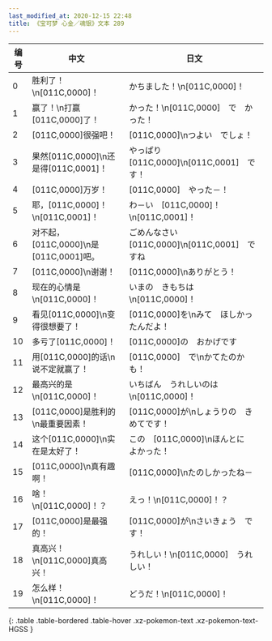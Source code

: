 ```yaml
---
last_modified_at: 2020-12-15 22:48
title: 《宝可梦 心金／魂银》文本 289
---
```

| 编号 | 中文 | 日文 |
| ---- | ---- | ---- |
| 0 | 胜利了！\n[011C,0000]！ | かちました！\n[011C,0000]！ |
| 1 | 赢了！\n打赢[011C,0000]了！ | かった！\n[011C,0000]　で　かった！ |
| 2 | [011C,0000]很强吧！ | [011C,0000]\nつよい　でしょ！ |
| 3 | 果然[011C,0000]\n还是得[011C,0001]！ | やっぱり　[011C,0000]\n[011C,0001]　です！ |
| 4 | [011C,0000]万岁！ | [011C,0000]　やった－！ |
| 5 | 耶，[011C,0000]！\n[011C,0001]！ | わ－い　[011C,0000]！\n[011C,0001]！ |
| 6 | 对不起，[011C,0000]\n是[011C,0001]吧。 | ごめんなさい　[011C,0000]\n[011C,0001]　ですね |
| 7 | [011C,0000]\n谢谢！ | [011C,0000]\nありがとう！ |
| 8 | 现在的心情是\n[011C,0000]！ | いまの　きもちは\n[011C,0000]！ |
| 9 | 看见[011C,0000]\n变得很想要了！ | [011C,0000]を\nみて　ほしかったんだよ！ |
| 10 | 多亏了[011C,0000]！ | [011C,0000]の　おかげです |
| 11 | 用[011C,0000]的话\n说不定就赢了！ | [011C,0000]　で\nかてたのかも！ |
| 12 | 最高兴的是\n[011C,0000]！ | いちばん　うれしいのは\n[011C,0000]！ |
| 13 | [011C,0000]是胜利的\n最重要因素！ | [011C,0000]が\nしょうりの　きめてです！ |
| 14 | 这个[011C,0000]\n实在是太好了！ | この　[011C,0000]\nほんとに　よかった！ |
| 15 | [011C,0000]\n真有趣啊！ | [011C,0000]\nたのしかったね－ |
| 16 | 啥！\n[011C,0000]！？ | えっ！\n[011C,0000]！？ |
| 17 | [011C,0000]是最强的！ | [011C,0000]が\nさいきょう　です！ |
| 18 | 真高兴！\n[011C,0000]真高兴！ | うれしい！\n[011C,0000]　うれしい！ |
| 19 | 怎么样！\n[011C,0000]！ | どうだ！\n[011C,0000]！ |
{: .table .table-bordered .table-hover .xz-pokemon-text .xz-pokemon-text-HGSS }